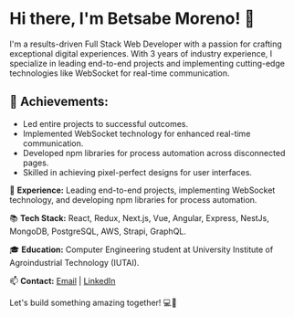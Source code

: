 # Hi there, I'm Betsabe Moreno! 👋

I'm a results-driven Full Stack Web Developer with a passion for crafting exceptional digital experiences. With 3 years of industry experience, I specialize in leading end-to-end projects and implementing cutting-edge technologies like WebSocket for real-time communication.

## 🚀 Achievements:
- Led entire projects to successful outcomes.
- Implemented WebSocket technology for enhanced real-time communication.
- Developed npm libraries for process automation across disconnected pages.
- Skilled in achieving pixel-perfect designs for user interfaces.

🚀 **Experience:** Leading end-to-end projects, implementing WebSocket technology, and developing npm libraries for process automation.

📚 **Tech Stack:** React, Redux, Next.js, Vue, Angular, Express, NestJs, MongoDB, PostgreSQL, AWS, Strapi, GraphQL.

🎓 **Education:** Computer Engineering student at University Institute of Agroindustrial Technology (IUTAI).

📫 **Contact:** [Email](mailto:morenoelba2002@gmail.com) | [LinkedIn](https://www.linkedin.com/in/betsabe-moreno-719399218/)

Let's build something amazing together! 💻🚀
